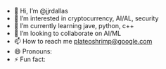 - 👋 Hi, I’m @jjrdallas
- 👀 I’m interested in cryptocurrency, AI/AL, security
- 🌱 I’m currently learning jave, python, c++
- 💞️ I’m looking to collaborate on AI/ML
- 📫 How to reach me plateoshrimp@google.com
- 😄 Pronouns: 
- ⚡ Fun fact: 

<!---
jjrdallas/jjrdallas is a ✨ special ✨ repository because its `README.md` (this file) appears on your GitHub profile.
You can click the Preview link to take a look at your changes.
--->
